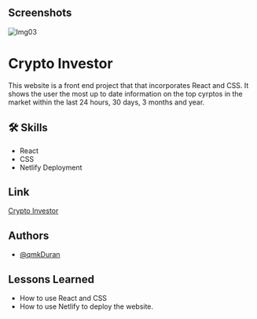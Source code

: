 ## Screenshots
![Img03](https://user-images.githubusercontent.com/84324251/145723404-3c6e0b3e-9bca-47ab-b4df-c11bb0c428f1.png)




# Crypto Investor

This website is a front end project that that incorporates React and CSS.
It shows the user the most up to date information on the top cyrptos in the market
within the last 24 hours, 30 days, 3 months and year. 



## 🛠 Skills
- React 
- CSS
- Netlify Deployment


## Link

[Crypto Investor](https://cryptoinvestor.netlify.app/)
## Authors

- [@qmkDuran](https://github.com/qmkDuran)


## Lessons Learned

- How to use React and CSS
- How to use Netlify to deploy the website. 
